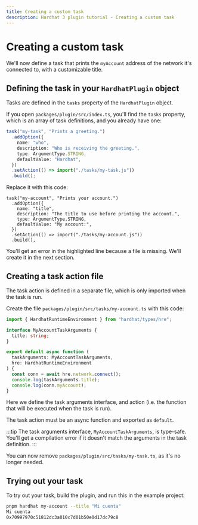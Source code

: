 ```yaml
---
title: Creating a custom task
description: Hardhat 3 plugin tutorial - Creating a custom task
---
```


# Creating a custom task

We'll now define a task that prints the `myAccount` address of the network it's connected to, with a customizable title.

## Defining the task in your `HardhatPlugin` object

Tasks are defined in the `tasks` property of the `HardhatPlugin` object.

If you open `packages/plugin/src/index.ts`, you'll find the `tasks` property, which is an array of task definitions, and you already have one:

```ts
task("my-task", "Prints a greeting.")
  .addOption({
    name: "who",
    description: "Who is receiving the greeting.",
    type: ArgumentType.STRING,
    defaultValue: "Hardhat",
  })
  .setAction(() => import("./tasks/my-task.js"))
  .build();
```

Replace it with this code:

```ts{8}
task("my-account", "Prints your account.")
  .addOption({
    name: "title",
    description: "The title to use before printing the account.",
    type: ArgumentType.STRING,
    defaultValue: "My account:",
  })
  .setAction(() => import("./tasks/my-account.js"))
  .build(),
```

You'll get an error in the highlighted line because a file is missing. We'll create it in the next section.

## Creating a task action file

The task action is defined in a separate file, which is only imported when the task is run.

Create the file `packages/plugin/src/tasks/my-account.ts` with this code:

```ts
import { HardhatRuntimeEnvironment } from "hardhat/types/hre";

interface MyAccountTaskArguments {
  title: string;
}

export default async function (
  taskArguments: MyAccountTaskArguments,
  hre: HardhatRuntimeEnvironment
) {
  const conn = await hre.network.connect();
  console.log(taskArguments.title);
  console.log(conn.myAccount);
}
```

Here we define the task arguments interface, and action (i.e. the function that will be executed when the task is run).

The task action must be an async function and exported as `default`.

:::tip
The task arguments interface, `MyAccountTaskArguments`, is type-safe. You'll get a compilation error if it doesn't match the arguments in the task definition.
:::

You can now remove `packages/plugin/src/tasks/my-task.ts`, as it's no longer needed.

## Trying out your task

To try out your task, build the plugin, and run this in the example project:

```sh
pnpm hardhat my-account --title "Mi cuenta"
Mi cuenta
0x70997970c51812dc3a010c7d01b50e0d17dc79c8
```
